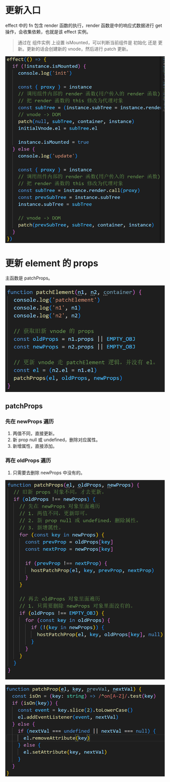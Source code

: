 #	更新入口

effect 中的 fn 包含 render 函数的执行，render 函数是中的响应式数据进行 get 操作，会收集依赖，也就是该 effect 实例。

> 通过在 组件实例 上设置 isMounted，可以判断当前组件是 初始化 还是 更新。更新的话会创建新的 vnode，然后进行 patch 更新。

![](https://raw.githubusercontent.com/qiulengshuo/images/master/20220605122406.png)

#	更新 element 的 props

主函数是 patchProps。

![](https://raw.githubusercontent.com/qiulengshuo/images/master/20220605122810.png)

##	patchProps

###	先在 newProps 遍历

1. 两值不同，直接更新。
2. 新 prop null 或 undefined，删除对应属性。
3. 新增属性，直接添加。

###	再在 oldProps 遍历

1. 只需要去删除 newProps 中没有的。

![](https://raw.githubusercontent.com/qiulengshuo/images/master/20220605122846.png)

![](https://raw.githubusercontent.com/qiulengshuo/images/master/20220605123208.png)
